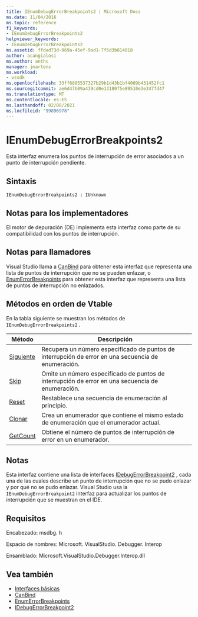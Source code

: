 ```yaml
---
title: IEnumDebugErrorBreakpoints2 | Microsoft Docs
ms.date: 11/04/2016
ms.topic: reference
f1_keywords:
- IEnumDebugErrorBreakpoints2
helpviewer_keywords:
- IEnumDebugErrorBreakpoints2
ms.assetid: ffdad73d-969a-45ef-9ad1-7f5d3b814018
author: acangialosi
ms.author: anthc
manager: jmartens
ms.workload:
- vssdk
ms.openlocfilehash: 33ff6805537327b29b1d43b1bf4009b431452fc1
ms.sourcegitcommit: ae6d47b09a439cd0e13180f5e89510e3e347fd47
ms.translationtype: MT
ms.contentlocale: es-ES
ms.lasthandoff: 02/08/2021
ms.locfileid: "99896978"
---
```

# <a name="ienumdebugerrorbreakpoints2"></a>IEnumDebugErrorBreakpoints2
Esta interfaz enumera los puntos de interrupción de error asociados a un punto de interrupción pendiente.

## <a name="syntax"></a>Sintaxis

```
IEnumDebugErrorBreakpoints2 : IUnknown
```

## <a name="notes-for-implementers"></a>Notas para los implementadores
 El motor de depuración (DE) implementa esta interfaz como parte de su compatibilidad con los puntos de interrupción.

## <a name="notes-for-callers"></a>Notas para llamadores
 Visual Studio llama a [CanBind](../../../extensibility/debugger/reference/idebugpendingbreakpoint2-canbind.md) para obtener esta interfaz que representa una lista de puntos de interrupción que no se pueden enlazar, o [EnumErrorBreakpoints](../../../extensibility/debugger/reference/idebugpendingbreakpoint2-enumerrorbreakpoints.md) para obtener esta interfaz que representa una lista de puntos de interrupción no enlazados.

## <a name="methods-in-vtable-order"></a>Métodos en orden de Vtable
 En la tabla siguiente se muestran los métodos de `IEnumDebugErrorBreakpoints2` .

|Método|Descripción|
|------------|-----------------|
|[Siguiente](../../../extensibility/debugger/reference/ienumdebugerrorbreakpoints2-next.md)|Recupera un número especificado de puntos de interrupción de error en una secuencia de enumeración.|
|[Skip](../../../extensibility/debugger/reference/ienumdebugerrorbreakpoints2-skip.md)|Omite un número especificado de puntos de interrupción de error en una secuencia de enumeración.|
|[Reset](../../../extensibility/debugger/reference/ienumdebugerrorbreakpoints2-reset.md)|Restablece una secuencia de enumeración al principio.|
|[Clonar](../../../extensibility/debugger/reference/ienumdebugerrorbreakpoints2-clone.md)|Crea un enumerador que contiene el mismo estado de enumeración que el enumerador actual.|
|[GetCount](../../../extensibility/debugger/reference/ienumdebugerrorbreakpoints2-getcount.md)|Obtiene el número de puntos de interrupción de error en un enumerador.|

## <a name="remarks"></a>Notas
 Esta interfaz contiene una lista de interfaces [IDebugErrorBreakpoint2](../../../extensibility/debugger/reference/idebugerrorbreakpoint2.md) , cada una de las cuales describe un punto de interrupción que no se pudo enlazar y por qué no se pudo enlazar. Visual Studio usa la `IEnumDebugErrorBreakpoint2` interfaz para actualizar los puntos de interrupción que se muestran en el IDE.

## <a name="requirements"></a>Requisitos
 Encabezado: msdbg. h

 Espacio de nombres: Microsoft. VisualStudio. Debugger. Interop

 Ensamblado: Microsoft.VisualStudio.Debugger.Interop.dll

## <a name="see-also"></a>Vea también
- [Interfaces básicas](../../../extensibility/debugger/reference/core-interfaces.md)
- [CanBind](../../../extensibility/debugger/reference/idebugpendingbreakpoint2-canbind.md)
- [EnumErrorBreakpoints](../../../extensibility/debugger/reference/idebugpendingbreakpoint2-enumerrorbreakpoints.md)
- [IDebugErrorBreakpoint2](../../../extensibility/debugger/reference/idebugerrorbreakpoint2.md)
